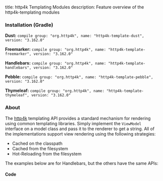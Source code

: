 title: http4k Templating Modules
description: Feature overview of the http4k-templating modules

### Installation (Gradle)
**Dust:** ```compile group: "org.http4k", name: "http4k-template-dust", version: "3.162.0"```

**Freemarker:** ```compile group: "org.http4k", name: "http4k-template-freemarker", version: "3.162.0"```

**Handlebars:** ```compile group: "org.http4k", name: "http4k-template-handlebars", version: "3.162.0"```

**Pebble:** ```compile group: "org.http4k", name: "http4k-template-pebble", version: "3.162.0"```

**Thymeleaf:** ```compile group: "org.http4k", name: "http4k-template-thymeleaf", version: "3.162.0"```

### About
The [http4k] templating API provides a standard mechanism for rendering using common templating libraries. Simply implement the `ViewModel` interface on a model class and pass it to the renderer to get a string. All of the implementations support view rendering using the following strategies:

* Cached on the classpath
* Cached from the filesystem
* Hot-Reloading from the filesystem

The examples below are for Handlebars, but the others have the same APIs:

#### Code  [<img class="octocat"/>](https://github.com/http4k/http4k/blob/master/src/docs/guide/modules/templating/example.kt)

 <script src="https://gist-it.appspot.com/https://github.com/http4k/http4k/blob/master/src/docs/guide/modules/templating/example.kt"></script>

[http4k]: https://http4k.org
